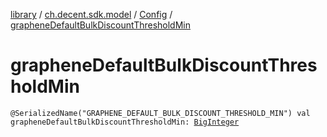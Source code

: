 [library](../../index.md) / [ch.decent.sdk.model](../index.md) / [Config](index.md) / [grapheneDefaultBulkDiscountThresholdMin](./graphene-default-bulk-discount-threshold-min.md)

# grapheneDefaultBulkDiscountThresholdMin

`@SerializedName("GRAPHENE_DEFAULT_BULK_DISCOUNT_THRESHOLD_MIN") val grapheneDefaultBulkDiscountThresholdMin: `[`BigInteger`](http://docs.oracle.com/javase/6/docs/api/java/math/BigInteger.html)